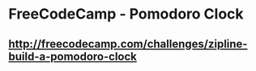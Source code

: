 # FreeCodeCamp - Pomodoro Clock
## http://freecodecamp.com/challenges/zipline-build-a-pomodoro-clock